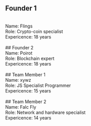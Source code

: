 ## Founder 1
<br>
Name: Flings
<br>
Role: Crypto-coin specialist
<br>
Expericence: 18 years
<br>
<br>
## Founder 2
<br>
Name: Poirot
<br>
Role: Blockchain expert
<br>
Expericence: 18 years
<br>
<br>
## Team Member 1
<br>
Name: xywz
<br>
Role: JS Specialist Programmer
<br>
Expericence: 15 years
<br>
<br>
## Team Member 2
<br>
Name: Falc Fly
<br>
Role: Network and hardware specialist
<br>
Expericence: 14 years
